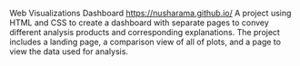 Web Visualizations Dashboard
https://nusharama.github.io/
A project using HTML and CSS to create a dashboard with separate pages to convey different analysis products and corresponding explanations. The project includes a landing page, a comparison view of all of plots, and a page to view the data used for analysis.


